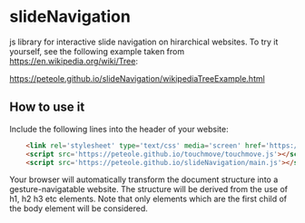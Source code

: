 # slideNavigation
js library for interactive slide navigation on hirarchical websites. To try it yourself, see the following example taken from https://en.wikipedia.org/wiki/Tree:

https://peteole.github.io/slideNavigation/wikipediaTreeExample.html

## How to use it
Include the following lines into the header of your website:
``` html
    <link rel='stylesheet' type='text/css' media='screen' href='https://peteole.github.io/slideNavigation/design.css'>
    <script src='https://peteole.github.io/touchmove/touchmove.js'></script>
    <script src='https://peteole.github.io/slideNavigation/main.js'></script>
```
Your browser will automatically transform the document structure into a gesture-navigatable website. The structure will be derived from the use of h1, h2 h3 etc elements. Note that only elements which are the first child of the body element will be considered.
